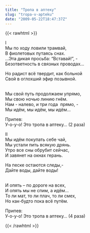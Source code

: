```yaml
---
title: "Тропа в аптеку"
slug: "tropa-v-apteku"
date: "2009-05-22T18:47:37Z"
---
```

{{< rawhtml >}}

<p>I<br />Мы по ходу ловили трамвай,<br />В фиолетовых путаясь снах.<br />…Эта дикая просьба: “Вставай!”, -<br />Безответность в связных проводах…</p>
<p>Но радист всё твердит, как больной<br />Свой в оглохший эфир позывной.</p>
<p><br />Мы свой путь продолжаем упрямо,<br />Мы свою ночью линию гнём.<br />Нам - налево, и три года  прямо, -<br />Мы идём, мы идём, мы идём…</p>
<p>Припев:<br />У-о-у-о! Это тропа в аптеку… (2 раза)</p>
<p>II<br />Мы идём покупать себе чай,<br />Мы устали пить всякую дрянь.<br />Утро все сны обрубит сейчас,<br />И завянет на окнах герань.</p>
<p>На песке остаются следы,-<br />Дайте воды, дайте воды!</p>
<p><br />И опять – по дороге на всех,<br />И опять мы не спим, а идём…<br />То ли мат, то ли плач, то ли смех,<br />Но как-будто пока всё путём.</p>
<p>Припев:<br />У-о-у-о! Это тропа в аптеку… (4 раза)</p>
{{< /rawhtml >}}
